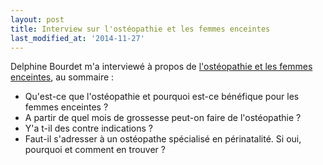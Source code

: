 ```yaml
---
layout: post
title: Interview sur l'ostéopathie et les femmes enceintes
last_modified_at: '2014-11-27'
---
```


Delphine Bourdet m'a interviewé à propos de
[l'ostéopathie et les femmes enceintes](http://delphinebourdet.com/2013/11/21/osteopathie-pour-les-femmes-enceintes-interview-de-fabienne-krotoff/),
au sommaire :

- Qu'est-ce que l'ostéopathie et pourquoi est-ce bénéfique pour les femmes enceintes ?
- A partir de quel mois de grossesse peut-on faire de l'ostéopathie ?
- Y'a t-il des contre indications ?
- Faut-il s'adresser à un ostéopathe spécialisé en périnatalité. Si oui, pourquoi et comment en trouver ?
